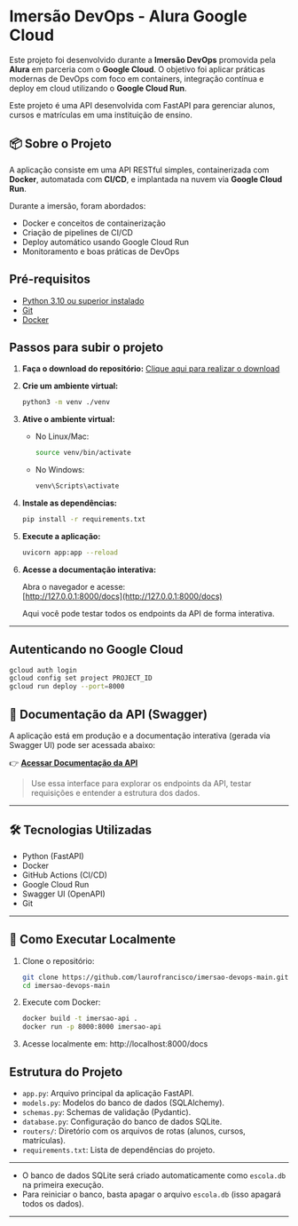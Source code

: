 # Imersão DevOps - Alura Google Cloud

Este projeto foi desenvolvido durante a **Imersão DevOps** promovida pela **Alura** em parceria com o **Google Cloud**. O objetivo foi aplicar práticas modernas de DevOps com foco em containers, integração contínua e deploy em cloud utilizando o **Google Cloud Run**. 

Este projeto é uma API desenvolvida com FastAPI para gerenciar alunos, cursos e matrículas em uma instituição de ensino.

## 📦 Sobre o Projeto

A aplicação consiste em uma API RESTful simples, containerizada com **Docker**, automatada com **CI/CD**, e implantada na nuvem via **Google Cloud Run**.

Durante a imersão, foram abordados:

- Docker e conceitos de containerização
- Criação de pipelines de CI/CD
- Deploy automático usando Google Cloud Run
- Monitoramento e boas práticas de DevOps

## Pré-requisitos

- [Python 3.10 ou superior instalado](https://www.python.org/downloads/)
- [Git](https://git-scm.com/downloads)
- [Docker](https://www.docker.com/get-started/)

## Passos para subir o projeto

1. **Faça o download do repositório:**
   [Clique aqui para realizar o download](https://github.com/guilhermeonrails/imersao-devops/archive/refs/heads/main.zip)

2. **Crie um ambiente virtual:**
   ```sh
   python3 -m venv ./venv
   ```

3. **Ative o ambiente virtual:**
   - No Linux/Mac:
     ```sh
     source venv/bin/activate
     ```
   - No Windows:
     ```sh
     venv\Scripts\activate
     ```

4. **Instale as dependências:**
   ```sh
   pip install -r requirements.txt
   ```

5. **Execute a aplicação:**
   ```sh
   uvicorn app:app --reload
   ```

6. **Acesse a documentação interativa:**

   Abra o navegador e acesse:  
   [http://127.0.0.1:8000/docs](http://127.0.0.1:8000/docs)

   Aqui você pode testar todos os endpoints da API de forma interativa.

---

## Autenticando no Google Cloud

```sh
gcloud auth login
gcloud config set project PROJECT_ID
gcloud run deploy --port=8000

```

## 🔗 Documentação da API (Swagger)

A aplicação está em produção e a documentação interativa (gerada via Swagger UI) pode ser acessada abaixo:

👉 [**Acessar Documentação da API**](https://api-199108342094.southamerica-east1.run.app/docs)

> Use essa interface para explorar os endpoints da API, testar requisições e entender a estrutura dos dados.

---

## 🛠️ Tecnologias Utilizadas

- Python (FastAPI)
- Docker
- GitHub Actions (CI/CD)
- Google Cloud Run
- Swagger UI (OpenAPI)
- Git

---

## 🚀 Como Executar Localmente

1. Clone o repositório:

   ```bash
   git clone https://github.com/laurofrancisco/imersao-devops-main.git
   cd imersao-devops-main

2. Execute com Docker:
   ```bash
   docker build -t imersao-api .
   docker run -p 8000:8000 imersao-api

3. Acesse localmente em:
   http://localhost:8000/docs

## Estrutura do Projeto

- `app.py`: Arquivo principal da aplicação FastAPI.
- `models.py`: Modelos do banco de dados (SQLAlchemy).
- `schemas.py`: Schemas de validação (Pydantic).
- `database.py`: Configuração do banco de dados SQLite.
- `routers/`: Diretório com os arquivos de rotas (alunos, cursos, matrículas).
- `requirements.txt`: Lista de dependências do projeto.

---

- O banco de dados SQLite será criado automaticamente como `escola.db` na primeira execução.
- Para reiniciar o banco, basta apagar o arquivo `escola.db` (isso apagará todos os dados).

---
